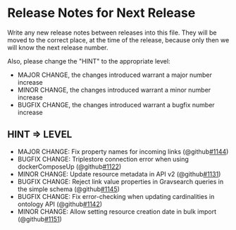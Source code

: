 # Release Notes for Next Release

Write any new release notes between releases into this file. They will be moved to the correct place,
at the time of the release, because only then we will know the next release number.

Also, please change the "HINT" to the appropriate level:
 - MAJOR CHANGE, the changes introduced warrant a major number increase
 - MINOR CHANGE, the changes introduced warrant a minor number increase
 - BUGFIX CHANGE, the changes introduced warrant a bugfix number increase


## HINT => LEVEL

- MAJOR CHANGE: Fix property names for incoming links (@github[#1144](#1144))
- BUGFIX CHANGE: Triplestore connection error when using dockerComposeUp (@github[#1122](#1122))
- MINOR CHANGE: Update resource metadata in API v2 (@github[#1131](#1131))
- BUGFIX CHANGE: Reject link value properties in Gravsearch queries in the simple schema (@github[#1145](#1145))
- BUGFIX CHANGE: Fix error-checking when updating cardinalities in ontology API (@github[#1142](#1142))
- MINOR CHANGE: Allow setting resource creation date in bulk import (@github[#1151](#1151))
